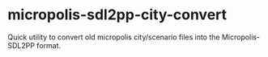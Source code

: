 # micropolis-sdl2pp-city-convert
Quick utility to convert old micropolis city/scenario files into the Micropolis-SDL2PP format.
